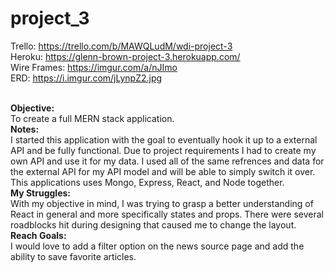 # project_3
Trello: https://trello.com/b/MAWQLudM/wdi-project-3<br/>
Heroku: https://glenn-brown-project-3.herokuapp.com/<br/>
Wire Frames: https://imgur.com/a/nJImo<br/>
ERD: https://i.imgur.com/jLynpZ2.jpg<br/>
<br/>

<b>Objective:</b><br/>
To create a full MERN stack application. 
<br/>
<b>Notes:</b><br/>
I started this application with the goal to eventually hook it up to a external API and be fully functional. Due to project requirements I had to create my own API and use it for my data. I used all of the same refrences and data for the external API for my API model and will be able to simply switch it over. This applications uses Mongo, Express, React, and Node together. 
<br/>
<b>My Struggles:</b><br/>
With my objective in mind, I was trying to grasp a better understanding of React in general and more specifically states and props. There were several roadblocks hit during designing that caused me to change the layout. 
<br/>
<b>Reach Goals:</b><br/>
I would love to add a filter option on the news source page and add the ability to save favorite articles. 
